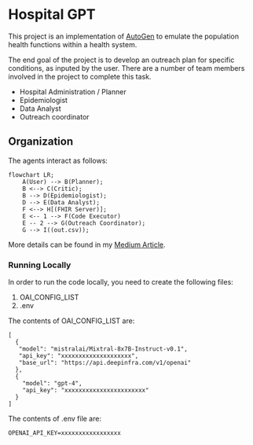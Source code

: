 # Hospital GPT

This project is an implementation of [AutoGen](https://github.com/microsoft/autogen) to emulate the population health functions within a health system.

The end goal of the project is to develop an outreach plan for specific conditions, as inputed by the user. There are a number of team members involved in the project to complete this task.
- Hospital Administration / Planner
- Epidemiologist
- Data Analyst
- Outreach coordinator

## Organization
The agents interact as follows:
```mermaid
flowchart LR;
    A(User) --> B(Planner);
    B <--> C(Critic);
    B --> D(Epidemiologist);
    D --> E(Data Analyst);
    F <--> H[(FHIR Server)];
    E <-- 1 --> F(Code Executor)
    E -- 2 --> G(Outreach Coordinator);
    G --> I((out.csv));
```

More details can be found in my [Medium Article](https://medium.com/@micklynch_6905/hospitalgpt-managing-a-patient-population-with-autogen-powered-by-gpt-4-mixtral-8x7b-ef9f54f275f1).

### Running Locally
In order to run the code locally, you need to create the following files:
1. OAI_CONFIG_LIST
2. .env

The contents of OAI_CONFIG_LIST are:
```
[
  {
   "model": "mistralai/Mixtral-8x7B-Instruct-v0.1",
   "api_key": "xxxxxxxxxxxxxxxxxxxx",
   "base_url": "https://api.deepinfra.com/v1/openai"
  },
  {
    "model": "gpt-4",
    "api_key": "xxxxxxxxxxxxxxxxxxxxxxx"
  }
]
```

The contents of .env file are:
```
OPENAI_API_KEY=xxxxxxxxxxxxxxxxx
```
